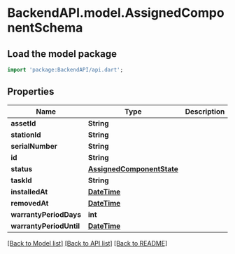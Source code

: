 # BackendAPI.model.AssignedComponentSchema

## Load the model package
```dart
import 'package:BackendAPI/api.dart';
```

## Properties
Name | Type | Description | Notes
------------ | ------------- | ------------- | -------------
**assetId** | **String** |  | 
**stationId** | **String** |  | 
**serialNumber** | **String** |  | [optional] 
**id** | **String** |  | 
**status** | [**AssignedComponentState**](AssignedComponentState.md) |  | 
**taskId** | **String** |  | [optional] 
**installedAt** | [**DateTime**](DateTime.md) |  | 
**removedAt** | [**DateTime**](DateTime.md) |  | [optional] 
**warrantyPeriodDays** | **int** |  | 
**warrantyPeriodUntil** | [**DateTime**](DateTime.md) |  | [optional] 

[[Back to Model list]](../README.md#documentation-for-models) [[Back to API list]](../README.md#documentation-for-api-endpoints) [[Back to README]](../README.md)



